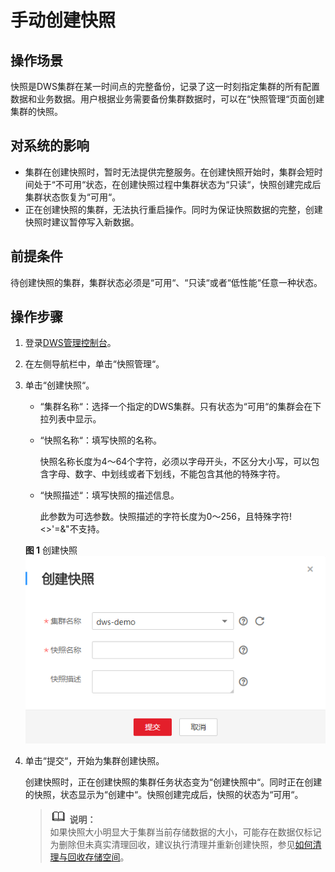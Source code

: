 # 手动创建快照<a name="dws_01_0028"></a>

## 操作场景<a name="section43782126162722"></a>

快照是DWS集群在某一时间点的完整备份，记录了这一时刻指定集群的所有配置数据和业务数据。用户根据业务需要备份集群数据时，可以在“快照管理“页面创建集群的快照。

## 对系统的影响<a name="section58322299102818"></a>

-   集群在创建快照时，暂时无法提供完整服务。在创建快照开始时，集群会短时间处于“不可用“状态，在创建快照过程中集群状态为“只读“，快照创建完成后集群状态恢复为“可用“。
-   正在创建快照的集群，无法执行重启操作。同时为保证快照数据的完整，创建快照时建议暂停写入新数据。

## 前提条件<a name="section45319154111313"></a>

待创建快照的集群，集群状态必须是“可用“、“只读“或者“低性能“任意一种状态。

## 操作步骤<a name="section42775510105343"></a>

1.  登录[DWS管理控制台](https://console.huaweicloud.com/dws)。
2.  在左侧导航栏中，单击“快照管理“。
3.  单击“创建快照“。

    -   “集群名称“：选择一个指定的DWS集群。只有状态为“可用“的集群会在下拉列表中显示。
    -   “快照名称“：填写快照的名称。

        快照名称长度为4～64个字符，必须以字母开头，不区分大小写，可以包含字母、数字、中划线或者下划线，不能包含其他的特殊字符。

    -   “快照描述“：填写快照的描述信息。

        此参数为可选参数。快照描述的字符长度为0～256，且特殊字符!<\>'=&"不支持。


    **图 1**  创建快照<a name="fig1035251145610"></a>  
    ![](figures/创建快照.png "创建快照")

4.  单击“提交“，开始为集群创建快照。

    创建快照时，正在创建快照的集群任务状态变为“创建快照中“。同时正在创建的快照，状态显示为“创建中“。快照创建完成后，快照的状态为“可用“。

    >![](public_sys-resources/icon-note.gif) **说明：**   
    >如果快照大小明显大于集群当前存储数据的大小，可能存在数据仅标记为删除但未真实清理回收，建议执行清理并重新创建快照，参见[如何清理与回收存储空间](https://support.huaweicloud.com/dws_faq/dws_03_0033.html)。  


